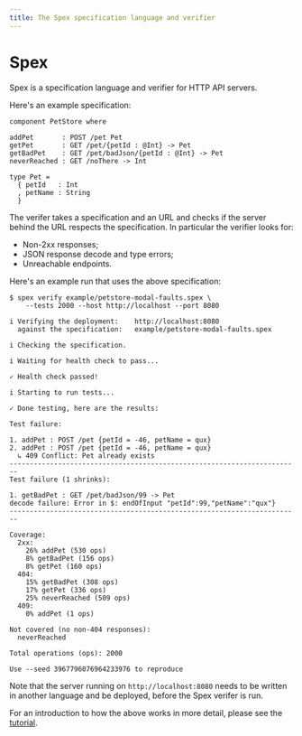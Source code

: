```yaml
---
title: The Spex specification language and verifier
---
```


# Spex

Spex is a specification language and verifier for HTTP API servers.

Here's an example specification:

```spex
component PetStore where

addPet       : POST /pet Pet
getPet       : GET /pet/{petId : @Int} -> Pet
getBadPet    : GET /pet/badJson/{petId : @Int} -> Pet
neverReached : GET /noThere -> Int

type Pet =
  { petId   : Int
  , petName : String
  }
```

The verifer takes a specification and an URL and checks if the server behind
the URL respects the specification. In particular the verifier looks for:

  * Non-2xx responses; 
  * JSON response decode and type errors;
  * Unreachable endpoints.

Here's an example run that uses the above specification:

```
$ spex verify example/petstore-modal-faults.spex \
    --tests 2000 --host http://localhost --port 8080

i Verifying the deployment:    http://localhost:8080
  against the specification:   example/petstore-modal-faults.spex

i Checking the specification.

i Waiting for health check to pass...

✓ Health check passed!

i Starting to run tests...

✓ Done testing, here are the results: 

Test failure:

1. addPet : POST /pet {petId = -46, petName = qux}
2. addPet : POST /pet {petId = -46, petName = qux}
  ↳ 409 Conflict: Pet already exists
------------------------------------------------------------------------
Test failure (1 shrinks):

1. getBadPet : GET /pet/badJson/99 -> Pet
decode failure: Error in $: endOfInput "petId":99,"petName":"qux"}
------------------------------------------------------------------------

Coverage:
  2xx:
    26% addPet (530 ops)
    8% getBadPet (156 ops)
    8% getPet (160 ops)
  404:
    15% getBadPet (308 ops)
    17% getPet (336 ops)
    25% neverReached (509 ops)
  409:
    0% addPet (1 ops)

Not covered (no non-404 responses):
  neverReached

Total operations (ops): 2000

Use --seed 3967796076964233976 to reproduce
```

Note that the server running on `http://localhost:8080` needs to be written in
another language and be deployed, before the Spex verifer is run.

For an introduction to how the above works in more detail, please see the
[tutorial](tutorial.html).
